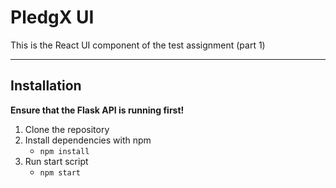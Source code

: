 # PledgX UI

This is the React UI component of the test assignment (part 1)

- - -

## Installation

**Ensure that the Flask API is running first!**

1. Clone the repository
2. Install dependencies with npm
	* `npm install`
7. Run start script
	* `npm start`